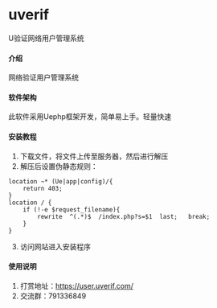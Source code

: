 # uverif
U验证网络用户管理系统

#### 介绍
网络验证用户管理系统

#### 软件架构
此软件采用Uephp框架开发，简单易上手。轻量快速


#### 安装教程

1.  下载文件，将文件上传至服务器，然后进行解压
2.  解压后设置伪静态规则：

```
location ~* (Ue|app|config)/{
	return 403;
}
location / {
	if (!-e $request_filename){
		rewrite  ^(.*)$  /index.php?s=$1  last;   break;
	}
}
```

3.  访问网站进入安装程序

#### 使用说明

1.  打赏地址：https://user.uverif.com/
2.  交流群：791336849

